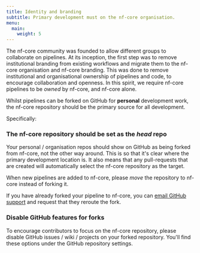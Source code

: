```yaml
---
title: Identity and branding
subtitle: Primary development must on the nf-core organisation.
menu:
  main:
    weight: 5
---
```


The nf-core community was founded to allow different groups to collaborate on pipelines.
At its inception, the first step was to remove institutional branding from existing workflows and migrate them to the nf-core organisation and nf-core branding.
This was done to remove institutional and organisational ownership of pipelines and code, to encourage collaboration and openness.
In this spirit, we require nf-core pipelines to be _owned_ by nf-core, and nf-core alone.

Whilst pipelines can be forked on GitHub for **personal** development work, the nf-core repository should be the primary source for all development.

Specifically:

### The nf-core repository should be set as the _head_ repo

Your personal / organisation repos should show on GitHub as being forked from nf-core, not the other way around.
This is so that it's clear where the primary development location is.
It also means that any pull-requests that are created will automatically select the nf-core repository as the target.

When new pipelines are added to nf-core, please _move_ the repository to nf-core instead of forking it.

If you have already forked your pipeline to nf-core, you can [email GitHub support](https://support.github.com/contact?subject=Reroute%20a%20Fork&tags=rr-forks) and request that they reroute the fork.

### Disable GitHub features for forks

To encourage contributors to focus on the nf-core repository, please disable GitHub issues / wiki / projects on your forked repository.
You'll find these options under the GitHub repository settings.
